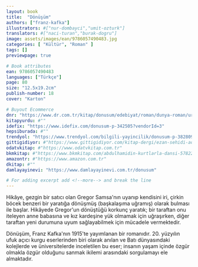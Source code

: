 ```yaml
---
layout: book
title:  "Dönüşüm"
authors: ["franz-kafka"]
illustrators: #["nur-dombayci","umit-ozturk"]
translators: #["naci-turan","burak-dogru"]
image: assets/images/ean/9786057490483.jpg
categories: [ "Kültür", "Roman" ]
tags: []
previewpage: true

# Book attributes
ean: 9786057490483
languages: ["Türkçe"]
page: 80
size: "12.5x19.2cm"
publish-number: 18
cover: "Karton"

# Buyout Ecommerce
dnr: "https://www.dr.com.tr/kitap/donusum/edebiyat/roman/dunya-roman/urunno=0002011733001"
kitapyurdu: #""
idefix: "https://www.idefix.com/donusum-p-342505?vendorId=3"
hepsiburada: #""
trendyol: "https://www.trendyol.com/bilgili-yayincilik/donusum-p-382809455?boutiqueId=61&merchantId=126218&filterOverPriceListings=false&sav=true"
gittigidiyor: #"https://www.gittigidiyor.com/kitap-dergi/ezan-sehidi-adnan-menderes_pdp_732728793"
odatvkitap: #"https://www.odatvkitap.com.tr"
bkmkitap: #"https://www.bkmkitap.com/abdulhamidin-kurtlarla-dansi-578226"
amazontr: #"https://www.amazon.com.tr"
dkitap: #""
damlayayinevi: "https://www.damlayayinevi.com.tr/donusum"

# For adding excerpt add <!--more--> and break the line
---
```

Hikâye, gezgin bir satıcı olan Gregor Samsa'nın uyanıp kendisini iri, çirkin böcek benzeri bir yaratığa dönüşmüş (başkalaşıma uğramış) olarak bulması ile başlar.
Hikâyede Gregor'un dönüştüğü korkunç yaratık; bir taraftan onu iteleyen anne babasına ve kız kardeşine yük olmamak için uğraşırken, diğer taraftan yeni durumuna uyum sağlayabilmek için mücadele vermektedir.

Dönüşüm, Franz Kafka'nın 1915'te yayımlanan bir romanıdır.
20. yüzyılın ufuk açıcı kurgu eserlerinden biri olarak anılan ve Batı dünyasındaki kolejlerde ve üniversitelerde inceletilen bu eser; insanın yaşam içinde özgür olmakla özgür olduğunu sanmak ikilemi arasındaki sorgulamayı ele almaktadır.


<!--more--> 